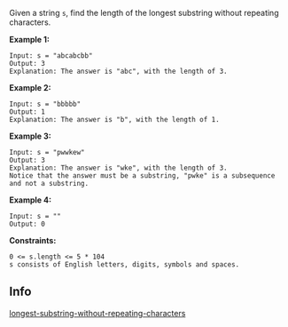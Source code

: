 Given a string `s`, find the length of the longest substring without repeating characters.

**Example 1:**
```text
Input: s = "abcabcbb"
Output: 3
Explanation: The answer is "abc", with the length of 3.
```

**Example 2:**
```text
Input: s = "bbbbb"
Output: 1
Explanation: The answer is "b", with the length of 1.
```

**Example 3:**
```text
Input: s = "pwwkew"
Output: 3
Explanation: The answer is "wke", with the length of 3.
Notice that the answer must be a substring, "pwke" is a subsequence and not a substring.
```

**Example 4:**
```text
Input: s = ""
Output: 0
```
 

**Constraints:**
```text
0 <= s.length <= 5 * 104
s consists of English letters, digits, symbols and spaces.
```

## Info
[longest-substring-without-repeating-characters](https://leetcode.com/problems/longest-substring-without-repeating-characters/)